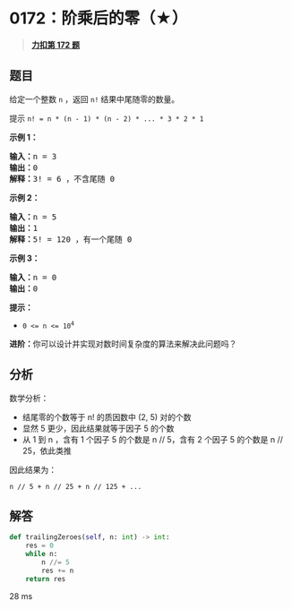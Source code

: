 # 0172：阶乘后的零（★）


> <u>**[力扣第 172 题](https://leetcode.cn/problems/factorial-trailing-zeroes/)**</u>

## 题目

<p>给定一个整数 <code>n</code> ，返回 <code>n!</code> 结果中尾随零的数量。</p>

<p>提示 <code>n! = n * (n - 1) * (n - 2) * ... * 3 * 2 * 1</code></p>



<p><strong>示例 1：</strong></p>

<pre>
<strong>输入：</strong>n = 3
<strong>输出：</strong>0
<strong>解释：</strong>3! = 6 ，不含尾随 0
</pre>

<p><strong>示例 2：</strong></p>

<pre>
<strong>输入：</strong>n = 5
<strong>输出：</strong>1
<strong>解释：</strong>5! = 120 ，有一个尾随 0
</pre>

<p><strong>示例 3：</strong></p>

<pre>
<strong>输入：</strong>n = 0
<strong>输出：</strong>0
</pre>



<p><strong>提示：</strong></p>

<ul>
<li><code>0 &lt;= n &lt;= 10<sup>4</sup></code></li>
</ul>



<p><b>进阶：</b>你可以设计并实现对数时间复杂度的算法来解决此问题吗？</p>


## 分析

数学分析：
- 结尾零的个数等于 n! 的质因数中 (2, 5) 对的个数
- 显然 5 更少，因此结果就等于因子 5 的个数
- 从 1 到 n ，含有 1 个因子 5 的个数是 n // 5，含有 2 个因子 5 的个数是 n // 25，依此类推

因此结果为：

	n // 5 + n // 25 + n // 125 + ...
 
## 解答

```python
def trailingZeroes(self, n: int) -> int:
    res = 0
    while n:
        n //= 5
        res += n
    return res
```
28 ms


